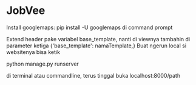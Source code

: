# JobVee
Install googlemaps:
pip install -U googlemaps
di command prompt

Extend header pake variabel base_template, nanti di viewnya tambahin di parameter ketiga {'base_template': namaTemplate,}
Buat ngerun local si websitenya bisa ketik

python manage.py runserver

di terminal atau commandline, terus tinggal buka localhost:8000/path
